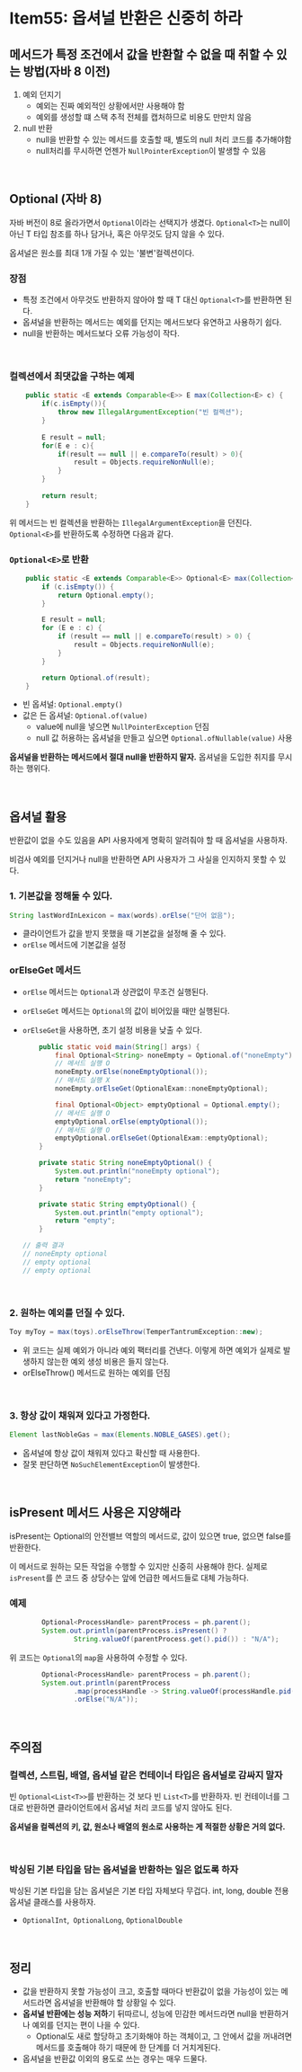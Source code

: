 # Item55: 옵셔널 반환은 신중히 하라

## 메서드가 특정 조건에서 값을 반환할 수 없을 때 취할 수 있는 방법(자바 8 이전)

1. 예외 던지기
   - 예외는 진짜 예외적인 상황에서만 사용해야 함
   - 예외를 생성할 떄 스택 추적 전체를 캡처하므로 비용도 만만치 않음
2. null 반환
   - null을 반환할 수 있는 메서드를 호출할 때, 별도의 null 처리 코드를 추가해야함
   - null처리를 무시하면 언젠가 `NullPointerException`이 발생할 수 있음

</br >

## Optional (자바 8)

자바 버전이 8로 올라가면서 `Optional`이라는 선택지가 생겼다. `Optional<T>`는 null이 아닌 T 타입 참조를 하나 담거나, 혹은 아무것도 담지 않을 수 있다.

옵셔널은 원소를 최대 1개 가질 수 있는 '불변'컬렉션이다.

### 장점

- 특정 조건에서 아무것도 반환하지 않아야 할 때 T 대신 `Optional<T>`를 반환하면 된다.
- 옵셔널을 반환하는 메서드는 예외를 던지는 메서드보다 유연하고 사용하기 쉽다.
- null을 반환하는 메서드보다 오류 가능성이 작다.

</br >

### 컬렉션에서 최댓값을 구하는 예제

~~~java
    public static <E extends Comparable<E>> E max(Collection<E> c) {
        if(c.isEmpty()){
            throw new IllegalArgumentException("빈 컬렉션");
        }
        
        E result = null;
        for(E e : c){
            if(result == null || e.compareTo(result) > 0){
                result = Objects.requireNonNull(e);
            }
        }
        
        return result;
    }
~~~

위 메서드는 빈 컬렉션을 반환하는 `IllegalArgumentException`을 던진다. `Optional<E>`를 반환하도록 수정하면 다음과 같다.

### `Optional<E>`로 반환

~~~java
    public static <E extends Comparable<E>> Optional<E> max(Collection<E> c) {
        if (c.isEmpty()) {
            return Optional.empty();
        }

        E result = null;
        for (E e : c) {
            if (result == null || e.compareTo(result) > 0) {
                result = Objects.requireNonNull(e);
            }
        }

        return Optional.of(result);
    }
~~~

- 빈 옵셔널: `Optional.empty()`
- 값은 든 옵셔널: `Optional.of(value)`
  - value에 null을 넣으면 `NullPointerException` 던짐
  - null 값 허용하는 옵셔널을 만들고 싶으면 `Optional.ofNullable(value)` 사용

**옵셔널을 반환하는 메서드에서 절대 null을 반환하지 말자.** 옵셔널을 도입한 취지를 무시하는 행위다.

</br >

## 옵셔널 활용

반환값이 없을 수도 있음을 API 사용자에게 명확히 알려줘야 할 때 옵셔널을 사용하자.

비검사 예외를 던지거나 null을 반환하면 API 사용자가 그 사실을 인지하지 못할 수 있다.

### 1. 기본값을 정해둘 수 있다.

~~~java
String lastWordInLexicon = max(words).orElse("단어 없음");
~~~

- 클라이언트가 값을 받지 못했을 때 기본값을 설정해 줄 수 있다.
- `orElse` 메서드에 기본값을 설정

### orElseGet 메서드

- `orElse` 메서드는 `Optional`과 상관없이 무조건 실행된다.

- `orElseGet` 메서드는 `Optional`의 값이 비어있을 때만 실행된다.

- `orElseGet`을 사용하면, 초기 설정 비용을 낮출 수 있다.

  ~~~java
      public static void main(String[] args) {
          final Optional<String> noneEmpty = Optional.of("noneEmpty");
          // 메서드 실행 O
          noneEmpty.orElse(noneEmptyOptional());
          // 메서드 실행 X
          noneEmpty.orElseGet(OptionalExam::noneEmptyOptional);
  
          final Optional<Object> emptyOptional = Optional.empty();
          // 메서드 실행 O
          emptyOptional.orElse(emptyOptional());
          // 메서드 실행 O
          emptyOptional.orElseGet(OptionalExam::emptyOptional);
      }
  
      private static String noneEmptyOptional() {
          System.out.println("noneEmpty optional");
          return "noneEmpty";
      }
  
      private static String emptyOptional() {
          System.out.println("empty optional");
          return "empty";
      }
  
  // 출력 결과
  // noneEmpty optional
  // empty optional
  // empty optional
  ~~~

</br >

### 2. 원하는 예외를 던질 수 있다.

~~~java
Toy myToy = max(toys).orElseThrow(TemperTantrumException::new);
~~~

- 위 코드는 실제 예외가 아니라 예외 팩터리를 건낸다. 이렇게 하면 예외가 실제로 발생하지 않는한 예외 생성 비용은 들지 않는다.
- orElseThrow() 메서드로 원하는 예외를 던짐

</br >

### 3. 항상 값이 채워져 있다고 가정한다.

~~~java
Element lastNobleGas = max(Elements.NOBLE_GASES).get();
~~~

- 옵셔널에 항상 값이 채워져 있다고 확신할 때 사용한다.
- 잘못 판단하면 `NoSuchElementException`이 발생한다.

</br >

## isPresent 메서드 사용은 지양해라

isPresent는 Optional의 안전밸브 역할의 메서드로, 값이 있으면 true, 없으면 false를 반환한다.

이 메서드로 원하는 모든 작업을 수행할 수 있지만 신중히 사용해야 한다. 실제로 `isPresent`를 쓴 코드 중 상당수는 앞에 언급한 메서드들로 대체 가능하다.

### 예제

~~~java
        Optional<ProcessHandle> parentProcess = ph.parent();
        System.out.println(parentProcess.isPresent() ?
                String.valueOf(parentProcess.get().pid()) : "N/A");
~~~

위 코드는 `Optional`의 `map`을 사용하여 수정할 수 있다.

~~~java
        Optional<ProcessHandle> parentProcess = ph.parent();
        System.out.println(parentProcess
                .map(processHandle -> String.valueOf(processHandle.pid()))
                .orElse("N/A"));
~~~

</br >

## 주의점

### 컬렉션, 스트림, 배열, 옵셔널 같은 컨테이너 타입은 옵셔널로 감싸지 말자

빈 `Optional<List<T>>`를 반환하는 것 보다 빈 `List<T>`를 반환하자. 빈 컨테이너를 그대로 반환하면 클라이언트에서 옵셔널 처리 코드를 넣지 않아도 된다.

**옵셔널을 컬렉션의 키, 값, 원소나 배열의 원소로 사용하는 게 적절한 상황은 거의 없다.**

</br >

### 박싱된 기본 타입을 담는 옵셔널을 반환하는 일은 없도록 하자

박싱된 기본 타입을 담는 옵셔널은 기본 타입 자체보다 무겁다. int, long, double 전용 옵셔널 클래스를 사용하자.

- `OptionalInt`,` OptionalLong`, `OptionalDouble`

</br >

## 정리

- 값을 반환하지 못할 가능성이 크고, 호출할 때마다 반환값이 없을 가능성이 있는 메서드라면 옵셔널을 반환해야 할 상황일 수 있다.
- **옵셔널 반환에는 성능 저하**기 뒤따르니, 성능에 민감한 메서드라면 null을 반환하거나 예외를 던지는 편이 나을 수 있다.
  - Optional도 새로 할당하고 초기화해야 하는 객체이고, 그 안에서 값을 꺼내려면 메서드를 호출해야 하기 때문에 한 단계를 더 거치게된다.
- 옵셔널을 반환값 이외의 용도로 쓰는 경우는 매우 드물다.

